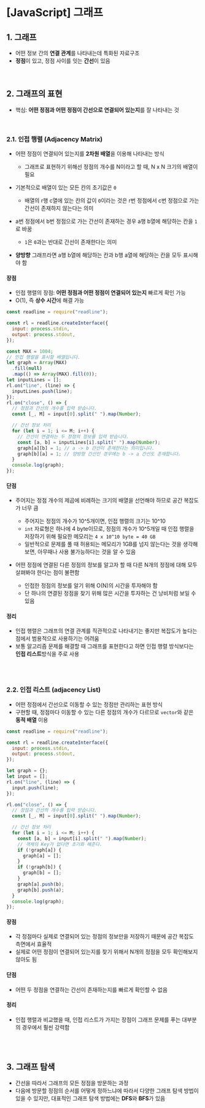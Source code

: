# [JavaScript] 그래프

## 1. 그래프

- 어떤 정보 간의 **연결 관계**를 나타내는데 특화된 자료구조
- **정점**이 있고, 정점 사이를 잇는 **간선**이 있음

<br>

## 2. 그래프의 표현

- 핵심: **어떤 정점과 어떤 정점이 간선으로 연결되어 있는지**를 잘 나타내는 것

<br>

### 2.1. 인접 행렬 (Adjacency Matrix)

- 어떤 정점이 연결되어 있는지를 **2차원 배열**을 이용해 나타내는 방식

  - 그래프로 표현하기 위해선 정점의 개수를 N이라고 할 때, N x N 크기의 배열이 필요

- 기본적으로 배열이 있는 모든 칸의 초기값은 `0`

  - 배열의 r행 c열에 있는 칸의 값이 `0`이라는 것은 r번 정점에서 c번 정점으로 가는 간선이 존재하지 않는다는 의미

- a번 정점에서 b번 정점으로 가는 간선이 존재하는 경우 a행 b열에 해당하는 칸을 `1`로 바꿈

  - `1`은 `0`과는 반대로 간선이 존재한다는 의미

- **양방향** 그래프라면 a행 b열에 해당하는 칸과 b행 a열에 해당하는 칸을 모두 표시해야 함

#### 장점

- 인접 행렬의 장점: **어떤 정점과 어떤 정점이 연결되어 있는지** 빠르게 확인 가능
- O(1), 즉 **상수 시간**에 해결 가능

```javascript
const readline = require("readline");

const rl = readline.createInterface({
  input: process.stdin,
  output: process.stdout,
});

const MAX = 1004;
// 인접 행렬을 표시할 배열입니다.
let graph = Array(MAX)
  .fill(null)
  .map(() => Array(MAX).fill(0));
let inputLines = [];
rl.on("line", (line) => {
  inputLines.push(line);
});
rl.on("close", () => {
  // 정점과 간선의 개수를 입력 받습니다.
  const [_, M] = input[0].split(" ").map(Number);

  // 간선 정보 처리
  for (let i = 1; i <= M; i++) {
    // 간선이 연결하는 두 정점의 정보를 입력 받습니다.
    const [a, b] = inputLines[i].split(" ").map(Number);
    graph[a][b] = 1; // a -> b 간선이 존재한다는 의미입니다.
    graph[b][a] = 1; // 양방향 간선인 경우에는 b -> a 간선도 존재합니다.
  }
  console.log(graph);
});
```

#### 단점

- 주어지는 정점 개수의 제곱에 비례하는 크기의 배열을 선언해야 하므로 공간 복잡도가 너무 큼

  - 주어지는 정점의 개수가 10^5개이면, 인접 행렬의 크기는 10^10
  - `int` 자료형은 하나에 4 byte이므로, 정점의 개수가 10^5개일 때 인접 행렬을 저장하기 위해 필요한 메모리는 `4 x 10^10 byte = 40 GB`
  - 일반적으로 문제를 풀 때 허용되는 메모리가 1GB를 넘지 않는다는 것을 생각해보면, 아무때나 사용 불가능하다는 것을 알 수 있음

- 어떤 정점에 연결된 다른 정점의 정보를 알고자 할 때 다른 N개의 정점에 대해 모두 살펴봐야 한다는 점이 불편함

  - 인접한 정점의 정보를 알기 위해 O(N)의 시간을 투자해야 함
  - 단 하나의 연결된 정점을 찾기 위해 많은 시간을 투자하는 건 낭비처럼 보일 수 있음

#### 정리

- 인접 행렬은 그래프의 연결 관계를 직관적으로 나타내기는 좋지만 복잡도가 높다는 점에서 범용적으로 사용하기는 어려움
- 보통 알고리즘 문제를 해결할 때 그래프를 표현한다고 하면 인접 행렬 방식보다는 **인접 리스트**방식을 주로 사용

<br><br>

### 2.2. 인접 리스트 (adjacency List)

- 어떤 정점에서 간선으로 이동할 수 있는 정점만 관리하는 표현 방식
- 구현할 때, 정점마다 이동할 수 있는 다른 정점의 개수가 다르므로 `vector`와 같은 **동적 배열** 이용

```javascript
const readline = require("readline");

const rl = readline.createInterface({
  input: process.stdin,
  output: process.stdout,
});

let graph = {};
let input = [];
rl.on("line", (line) => {
  input.push(line);
});

rl.on("close", () => {
  // 정점과 간선의 개수를 입력 받습니다.
  const [_, M] = input[0].split(" ").map(Number);

  // 간선 정보 처리
  for (let i = 1; i <= M; i++) {
    const [a, b] = input[i].split(" ").map(Number);
    // 객체의 Key가 없다면 초기화 해준다.
    if (!graph[a]) {
      graph[a] = [];
    }
    if (!graph[b]) {
      graph[b] = [];
    }
    graph[a].push(b);
    graph[b].push(a);
  }
  console.log(graph);
});
```

#### 장점

- 각 정점마다 실제로 연결되어 있는 정점의 정보만을 저장하기 때문에 공간 복잡도 측면에서 효율적
- 실제로 어떤 정점이 연결되어 있는지를 찾기 위해서 N개의 정점을 모두 확인해보지 않아도 됨

#### 단점

- 어떤 두 정점을 연결하는 간선이 존재하는지를 빠르게 확인할 수 없음

#### 정리

- 인접 행렬과 비교했을 때, 인접 리스트가 가지는 장점이 그래프 문제를 푸는 대부분의 경우에서 훨씬 강력함

<br><br>

## 3. 그래프 탐색

- 간선을 따라서 그래프의 모든 정점을 방문하는 과정
- 다음에 방문할 정점의 순서를 어떻게 정하느냐에 따라서 다양한 그래프 탐색 방법이 있을 수 있지만, 대표적인 그래프 탐색 방법에는 **DFS**와 **BFS**가 있음
